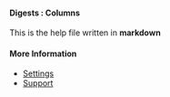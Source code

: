 #### Digests : Columns

This is the help file written in **markdown**

#### More Information

- [Settings](/settings)
- [Support](/support)
